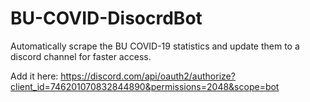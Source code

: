 # BU-COVID-DisocrdBot
Automatically scrape the BU COVID-19 statistics and update them to a discord channel for faster access.

Add it here: https://discord.com/api/oauth2/authorize?client_id=746201070832844890&permissions=2048&scope=bot
